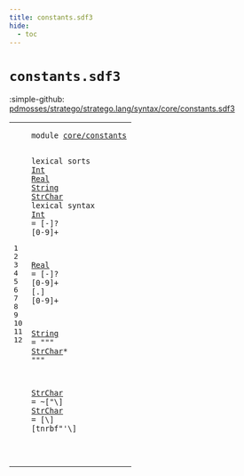 ```yaml
---
title: constants.sdf3
hide:
  - toc
---
```


# `constants.sdf3`

:simple-github: [pdmosses/stratego/stratego.lang/syntax/core/constants.sdf3]

[pdmosses/stratego/stratego.lang/syntax/core/constants.sdf3]: https://github.com/pdmosses/stratego/blob/master/stratego.lang/syntax/core/constants.sdf3 "The source file on GitHub"

<div class="sdf3"><table class="highlighttable"><tbody><tr><td class="linenos"><div class="linenodiv"><pre><span></span>1
2
3
4
5
6
7
8
9
10
11
12
</pre></div></td>
<td class="code"><pre><code><span class="keyword">module</span> <a href="../../sugar/strategies.sdf3#core/constants_53_67" id="core/constants_7_21" title="Referenced at ../../sugar/strategies.sdf3 line 4">core/constants</a>

<span class="keyword">lexical sorts</span> <a href="../terms.sdf3#Int_480_483" id="Int_37_40" title="Referenced at ../terms.sdf3 line 27; ../../gradual-types/internal.sdf3 line 81; ../../sugar/strategies.sdf3 line 57">Int</a> <a href="../terms.sdf3#Real_504_508" id="Real_41_45" title="Referenced at ../terms.sdf3 line 28; ../../sugar/strategies.sdf3 line 58">Real</a> <a href="../signatures.sdf3#String_1131_1137" id="String_46_52" title="Referenced at ../signatures.sdf3 line 45; ../strategies.sdf3 line 64; ../terms.sdf3 line 31; ../../gradual-types/internal.sdf3 line 103; ../../sugar/strategies.sdf3 line 60">String</a> <a href="#StrChar_157_164" id="StrChar_53_60" title="Referenced at line 9">StrChar</a>
<span class="keyword">lexical syntax</span>
  <a href="../terms.sdf3#Int_480_483" id="Int_78_81" title="Referenced at ../terms.sdf3 line 27; ../../gradual-types/internal.sdf3 line 81; ../../sugar/strategies.sdf3 line 57">Int</a>     = [\-]? [<span class="cons_Regular">0</span>-<span class="cons_Regular">9</span>]+

  <a href="../terms.sdf3#Real_504_508" id="Real_104_108" title="Referenced at ../terms.sdf3 line 28; ../../sugar/strategies.sdf3 line 58">Real</a>    = [\-]? [<span class="cons_Regular">0</span>-<span class="cons_Regular">9</span>]+ [\.] [<span class="cons_Regular">0</span>-<span class="cons_Regular">9</span>]+

  <a href="../signatures.sdf3#String_1131_1137" id="String_142_148" title="Referenced at ../signatures.sdf3 line 45; ../strategies.sdf3 line 64; ../terms.sdf3 line 31; ../../gradual-types/internal.sdf3 line 103; ../../sugar/strategies.sdf3 line 60">String</a>  = <span class="cons_Lit">"\""</span> <a href="#StrChar_53_60" id="StrChar_157_164" title="Defined at line 3, 11, 12">StrChar</a>* <span class="cons_Lit">"\""</span>

  <a href="#StrChar_157_164" id="StrChar_174_181" title="Referenced at line 9">StrChar</a> = ~[\"\\]
  <a href="#StrChar_157_164" id="StrChar_194_201" title="Referenced at line 9">StrChar</a> = [\\] [<span class="cons_Regular">t</span><span class="cons_Regular">n</span><span class="cons_Regular">r</span><span class="cons_Regular">b</span><span class="cons_Regular">f</span>\"\'\\]

</code></pre></td></tr></tbody></table></div>